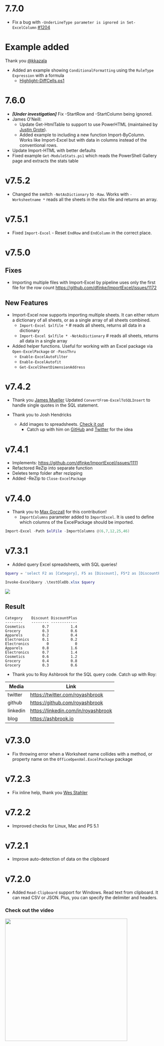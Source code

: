 # 7.7.0

- Fix a bug with `-UnderLineType parameter is ignored in Set-ExcelColumn` [#1204](https://github.com/dfinke/ImportExcel/issues/1204)

# Example added

Thank you [@kkazala](https://github.com/kkazala) 
- Added an example showing `ConditionalFormatting` using the `RuleType` `Expression` with a formula
    - [Highlight-DiffCells.ps1](https://github.dev/kkazala/ImportExcel/blob/b53881fd023c052da1acc7812511da223bb2e40c/Examples/ConditionalFormatting/Highlight-DiffCells.ps1)

# 7.6.0

- **_[Under investigation]_** Fix -StartRow and -StartColumn being ignored.
- James O'Neill: 
    - Update Get-HtmlTable to support to use PowerHTML (maintained by [Justin Grote](https://twitter.com/JustinWGrote)). 
    - Added example to including a new function Import-ByColumn. Works like Import-Excel but with data in columns instead of the conventional rows.
- Update Import-HTML with better defaults
- Fixed example `Get-ModuleStats.ps1` which reads the PowerShell Gallery page and extracts the stats table


# v7.5.2
- Changed the switch `-NotAsDictionary` to `-Raw`. Works with `-Worksheetname *` reads all the sheets in the xlsx file and returns an array.

# v7.5.1
- Fixed `Import-Excel` - Reset `EndRow` and `EndColumn` in the correct place.
# v7.5.0
## Fixes

- Importing multiple files with Import-Excel by pipeline uses only the first file for the row count https://github.com/dfinke/ImportExcel/issues/1172

## New Features

- Import-Excel now supports importing multiple sheets. It can either return a dictionary of all sheets, or as a single array of all sheets combined.
    - `Import-Excel $xlfile *`                  # reads all sheets, returns all data in a dictionary
    - `Import-Excel $xlfile * -NotAsDictionary` # reads all sheets, returns all data in a single array
- Added helper functions. Useful for working with an Excel package via `Open-ExcelPackage` or `-PassThru` 
    - `Enable-ExcelAutoFilter`
    - `Enable-ExcelAutofit`
    - `Get-ExcelSheetDimensionAddress`

# v7.4.2

- Thank you [James Mueller](https://github.com/jamesmmueller) Updated `ConvertFrom-ExcelToSQLInsert` to handle single quotes in the SQL statement.

- Thank you to Josh Hendricks
    - Add images to spreadsheets. [Check it out](https://github.com/dfinke/ImportExcel/tree/master/Examples/AddImage)
        - Catch up with him on [GitHub](https://github.com/joshooaj) and [Twitter](https://twitter.com/joshooaj) for the idea

# v7.4.1

- Implements: https://github.com/dfinke/ImportExcel/issues/1111
- Refactored ReZip into separate function
- Deletes temp folder after rezipping
- Added -ReZip to `Close-ExcelPackage`

# v7.4.0

- Thank you to [Max Goczall](https://github.com/muschebubusche) for this contribution!
    - `ImportColumns` parameter added to `ImportExcel`. It is used to define which columns of the ExcelPackage should be imported.

```powershell
Import-Excel -Path $xlFile -ImportColumns @(6,7,12,25,46)
```

# v7.3.1

- Added query Excel spreadsheets, with SQL queries!

```powershell
$query = 'select F2 as [Category], F5 as [Discount], F5*2 as [DiscountPlus] from [sheet1$A2:E11]'

Invoke-ExcelQuery .\testOleDb.xlsx $query
```

![](./images/SQL-Spreadsheet.png)

## Result

```
Category    Discount DiscountPlus
--------    -------- ------------
Cosmetics        0.7          1.4
Grocery          0.3          0.6
Apparels         0.2          0.4
Electronics      0.1          0.2
Electronics        0            0
Apparels         0.8          1.6
Electronics      0.7          1.4
Cosmetics        0.6          1.2
Grocery          0.4          0.8
Grocery          0.3          0.6
```

- Thank you to Roy Ashbrook for the SQL query code. Catch up with Roy:

|Media|Link|
|---|---|
|twitter|https://twitter.com/royashbrook
|github|https://github.com/royashbrook
|linkedin|https://linkedin.com/in/royashbrook
|blog|https://ashbrook.io

# v7.3.0

- Fix throwing error when a Worksheet name collides with a method, or property name on the `OfficeOpenXml.ExcelPackage` package

# v7.2.3

- Fix inline help, thank you [Wes Stahler](https://github.com/stahler)

# v7.2.2

- Improved checks for Linux, Mac and PS 5.1

# v7.2.1

- Improve auto-detection of data on the clipboard

# v7.2.0

- Added `Read-Clipboard` support for Windows. Read text from clipboard. It can read CSV or JSON. Plus, you can specify the delimiter and headers.

### Check out the video
<a href="https://youtu.be/dv2GOH5sbpA"><img src="https://img.youtube.com/vi/dv2GOH5sbpA/0.jpg" width="400"></a>
